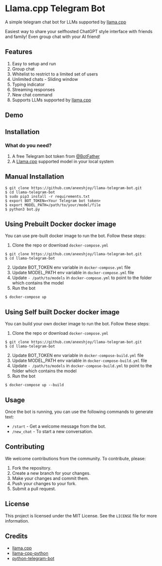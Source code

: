# Llama.cpp Telegram Bot
A simple telegram chat bot for LLMs supported by [llama.cpp](https://github.com/ggerganov/llama.cpp)

Easiest way to share your selfhosted ChatGPT style interface with friends and family! 
Even group chat with your AI friend!

## Features
1. Easy to setup and run
2. Group chat
3. Whitelist to restrict to a limited set of users
4. Unlimited chats - Sliding window
5. Typing indicator
6. Streaming responses
7. New chat command
8. Supports LLMs supported by [llama.cpp](https://github.com/ggerganov/llama.cpp)

## Demo


## Installation
### What do you need?
1. A free Telegram bot token from [@BotFather](https://t.me/BotFather)
2. A [Llama.cpp](https://github.com/ggerganov/llama.cpp) supported model in your local system 

## Manual Installation
````
$ git clone https://github.com/aneeshjoy/llama-telegram-bot.git
$ cd llama-telegram-bot
$ sudo pip3 install -r requirements.txt
$ export BOT_TOKEN=<Your Telegram bot token>
$ export MODEL_PATH=/path/to/your/model/file
$ python3 bot.py
````

## Using Prebuilt Docker docker image 

You can use pre-built docker image to run the bot. Follow these steps:

1. Clone the repo or download `docker-compose.yml`
```
$ git clone https://github.com/aneeshjoy/llama-telegram-bot.git
$ cd llama-telegram-bot
```
2. Update BOT_TOKEN env variable in  `docker-compose.yml` file
3. Update MODEL_PATH env variable in `docker-compose.yml` file
4. Update `- /path/to/models` in `docker-compose.yml` to point to the folder which contains the model
5. Run the bot

```
$ docker-compose up
```

## Using Self built Docker docker image 
You can build your own docker image to run the bot. Follow these steps:

1. Clone the repo or download `docker-compose.yml`
```
$ git clone https://github.com/aneeshjoy/llama-telegram-bot.git
$ cd llama-telegram-bot
```
2. Update BOT_TOKEN env variable in  `docker-compose-build.yml` file
3. Update MODEL_PATH env variable in `docker-compose-build.yml` file
4. Update `- /path/to/models` in `docker-compose-build.yml` to point to the folder which contains the model
5. Run the bot

```
$ docker-compose up --build 
```

## Usage

Once the bot is running, you can use the following commands to generate text:

- `/start` - Get a welcome message from the bot.
- `/new_chat` - To start a new conversation.


## Contributing

We welcome contributions from the community. To contribute, please:

1. Fork the repository.
2. Create a new branch for your changes.
3. Make your changes and commit them.
4. Push your changes to your fork.
5. Submit a pull request.

## License

This project is licensed under the MIT License. See the `LICENSE` file for more information.

## Credits

* [llama.cpp](https://github.com/ggerganov/llama.cpp)
* [llama-cpp-python](https://github.com/abetlen/llama-cpp-python)
* [python-telegram-bot](https://github.com/python-telegram-bot/python-telegram-bot)
